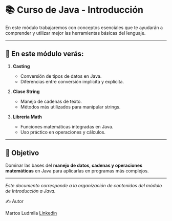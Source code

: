 # 📚 Curso de Java - Introducción

En este módulo trabajaremos con conceptos esenciales que te ayudarán a comprender y utilizar mejor las herramientas básicas del lenguaje.

---

## 🔎 En este módulo verás:

1. **Casting**  
   - Conversión de tipos de datos en Java.  
   - Diferencias entre conversión implícita y explícita.  

2. **Clase String**  
   - Manejo de cadenas de texto.  
   - Métodos más utilizados para manipular strings.  

3. **Librería Math**  
   - Funciones matemáticas integradas en Java.  
   - Uso práctico en operaciones y cálculos.  

---

## 🎯 Objetivo
Dominar las bases del **manejo de datos, cadenas y operaciones matemáticas** en Java para aplicarlas en programas más complejos.  

---

*Este documento corresponde a la organización de contenidos del módulo de Introducción a Java.*

✍️ Autor

Martos Ludmila  [Linkedin](https://www.linkedin.com/in/ludmimar89/)
